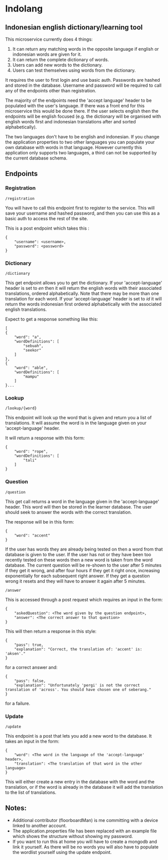# Indolang

## Indonesian english dictionary/learning tool

This microservice currently does 4 things:

1) It can return any matching words in the opposite language if english or indonesian words are given for it.
2) It can return the complete dictionary of words.
3) Users can add new words to the dictionary.
4) Users can test themselves using words from the dictionary.

It requires the user to first login and use basic auth. Passwords are hashed and stored in the database. Username and
password will be required to call any of the endpoints other than registration.

The majority of the endpoints need the 'accept language' header to be populated with the user's language. If there was a
front end for this microservice this would be done there. If the user selects english then the endpoints will be english
focused (e.g. the dictionary will be organised with english words first and indonesian translations after and sorted
alphabetically).

The two languages don't have to be english and indonesian. If you change the application properties to two other
languages you can populate your own database with words in that language. However currently this application only
supports two languages, a third can not be supported by the current database schema.

## Endpoints

### Registration

    /registration

You will have to call this endpoint first to register to the service. This will save your username and hashed password,
and then you can use this as a basic auth to access the rest of the site.

This is a post endpoint which takes this :

    {
        "username": <username>,
        "password": <password>
    }

### Dictionary

    /dictionary

This get endpoint allows you to get the dictionary. If your 'accept-language' header is set to _en_ then it will return
the english words with their associated translations, ordered alphabetically. Note that there may be more than one
translation for each word. If your 'accept-language' header is set to _id_ it will return the words indonesian first
ordered alphabetically with the associated english translations.

Expect to get a response something like this:

    [
    {
        "word": "a",
        "wordDefinitions": [
            "sebuah",
            "seekor"
        ]
    },
    {
        "word": "able",
        "wordDefinitions": [
            "mampu"
        ]
    }...

### Lookup

    /lookup/{word}

This endpoint will look up the word that is given and return you a list of translations. It will assume the word is in
the language given on your 'accept-language' header.

It will return a response with this form:

    {
        "word": "rope",
        "wordDefinitions": [
            "tali"
        ]
    }

### Question

    /question

This get call returns a word in the language given in the 'accept-language' header. This word will then be stored in the
learner database. The user should seek to answer the words with the correct translation.

The response will be in this form:

    {
        "word": "accent"
    }

If the user has words they are already being tested on then a word from that database is given to the user. If the user
has not or they have been too recently tested on these words then a new word is taken from the word database. The
current question will be re-shown to the user after 5 minutes if they get it wrong, and after four hours if they get it
right once, increasing exponentially for each subsequent right answer. If they get a question wrong it resets and they
will have to answer it again after 5 minutes.

    /answer

This is accessed through a post request which requires an input in the form:

    {
        "askedQuestion": <The word given by the question endpoint>,
        "answer": <The correct answer to that question>
    }

This will then return a response in this style:

    {
        "pass": true,
        "explanation": "Correct, the translation of: 'accent' is: 'aksen'."
    }

for a correct answer and:

    {
        "pass": false,
        "explanation": "Unfortunately 'pergi' is not the correct translation of 'across'. You should have chosen one of seberang."
    }

for a failure.

### Update

    /update

This endpoint is a post that lets you add a new word to the database. It takes an input in the form:

    {
        "word": <The word in the language of the 'accept-language' header>,
        "translation": <The translation of that word in the other language>
    }

This will either create a new entry in the database with the word and the translation, or if the word is already in the
database it will add the translation to the list of translations.

## Notes:

- Additional contributor (floorboardMan) is me committing with a device linked to another account.
- The application.properties file has been replaced with an example file which shows the structure without showing my
  password.
- If you want to run this at home you will have to create a mongodb and link it yourself. As there will be no words you
  will also have to populate the wordlist yourself using the update endpoint.
